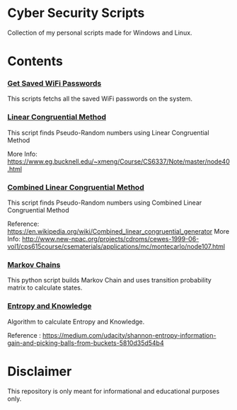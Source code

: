 # Cyber Security Scripts

Collection of my personal scripts made for Windows and Linux.

# Contents

### [Get Saved WiFi Passwords](https://github.com/manjotsidhu/CyberSecurity-Scripts/blob/master/01_Saved_WiFi_Passwords/list_wifi_passwords.py)
This scripts fetchs all the saved WiFi passwords on the system.

### [Linear Congruential Method](https://github.com/manjotsidhu/CyberSecurity-Scripts/blob/master/02_LCG/lcg.py)
This script finds Pseudo-Random numbers using Linear Congruential Method 

More Info: https://www.eg.bucknell.edu/~xmeng/Course/CS6337/Note/master/node40.html

### [Combined Linear Congruential Method](https://github.com/manjotsidhu/CyberSecurity-Scripts/blob/master/03_CLCG/clcg.py)
This script finds Pseudo-Random numbers using Combined Linear Congruential Method 

Reference: https://en.wikipedia.org/wiki/Combined_linear_congruential_generator
More Info: http://www.new-npac.org/projects/cdroms/cewes-1999-06-vol1/cps615course/csematerials/applications/mc/montecarlo/node107.html

### [Markov Chains](https://github.com/manjotsidhu/CyberSecurity-Scripts/blob/master/04_MarkovChains/markov.py)
This python script builds Markov Chain and uses transition probability matrix to calculate states.

### [Entropy and Knowledge](https://github.com/manjotsidhu/CyberSecurity-Scripts/blob/master/05_Entropy_Knowledge/entropy.py)
Algorithm to calculate Entropy and Knowledge.

Reference : https://medium.com/udacity/shannon-entropy-information-gain-and-picking-balls-from-buckets-5810d35d54b4


# Disclaimer

This repository is only meant for informational and educational purposes only.
